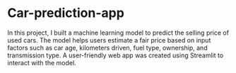 # Car-prediction-app
In this project, I built a machine learning model to predict the selling price of used cars. The model helps users estimate a fair price based on input factors such as car age, kilometers driven, fuel type, ownership, and transmission type. A user-friendly web app was created using Streamlit to interact with the model.
